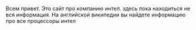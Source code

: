 Всем привет. Это сайт про компанию интел. здесь пока находиться не вся информация.
На английской википедии вы найдете информацию про все процессоры интел
